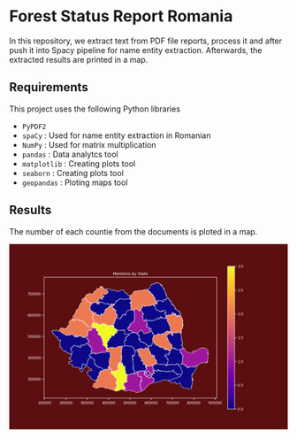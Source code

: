 # Forest Status Report Romania

In this repository, we extract text from PDF file reports, process it and after push it into Spacy pipeline for name entity extraction.
Afterwards, the extracted results are printed in a map.

## Requirements

This project uses the following Python libraries

* `PyPDF2`
* `spaCy` : Used for name entity extraction in Romanian
* `NumPy` : Used for matrix multiplication
* `pandas` : Data analytcs tool
* `matplotlib` : Creating plots tool
* `seaborn` : Creating plots tool
* `geopandas` : Ploting maps tool

## Results

The number of each countie from the documents is ploted in a map.

![States Count](./scripts/images/map_2017.png)
